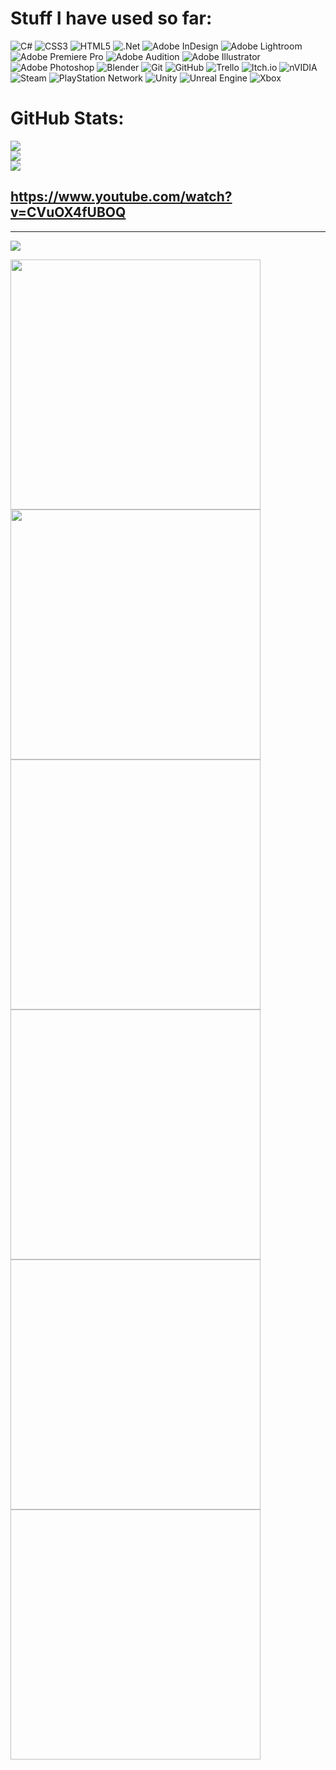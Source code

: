 
# Stuff I have used so far:
![C#](https://img.shields.io/badge/c%23-%23239120.svg?style=for-the-badge&logo=csharp&logoColor=white) ![CSS3](https://img.shields.io/badge/css3-%231572B6.svg?style=for-the-badge&logo=css3&logoColor=white) ![HTML5](https://img.shields.io/badge/html5-%23E34F26.svg?style=for-the-badge&logo=html5&logoColor=white)  ![.Net](https://img.shields.io/badge/.NET-5C2D91?style=for-the-badge&logo=.net&logoColor=white) ![Adobe InDesign](https://img.shields.io/badge/Adobe%20InDesign-49021F?style=for-the-badge&logo=adobeindesign&logoColor=FF3366) ![Adobe Lightroom](https://img.shields.io/badge/Adobe%20Lightroom-31A8FF.svg?style=for-the-badge&logo=Adobe%20Lightroom&logoColor=white) ![Adobe Premiere Pro](https://img.shields.io/badge/Adobe%20Premiere%20Pro-9999FF.svg?style=for-the-badge&logo=Adobe%20Premiere%20Pro&logoColor=white) ![Adobe Audition](https://img.shields.io/badge/Adobe%20Audition-9999FF.svg?style=for-the-badge&logo=Adobe%20Audition&logoColor=white) ![Adobe Illustrator](https://img.shields.io/badge/adobe%20illustrator-%23FF9A00.svg?style=for-the-badge&logo=adobe%20illustrator&logoColor=white) ![Adobe Photoshop](https://img.shields.io/badge/adobe%20photoshop-%2331A8FF.svg?style=for-the-badge&logo=adobe%20photoshop&logoColor=white) ![Blender](https://img.shields.io/badge/blender-%23F5792A.svg?style=for-the-badge&logo=blender&logoColor=white) ![Git](https://img.shields.io/badge/git-%23F05033.svg?style=for-the-badge&logo=git&logoColor=white) ![GitHub](https://img.shields.io/badge/github-%23121011.svg?style=for-the-badge&logo=github&logoColor=white) ![Trello](https://img.shields.io/badge/Trello-%23026AA7.svg?style=for-the-badge&logo=Trello&logoColor=white) ![Itch.io](https://img.shields.io/badge/Itch-%23FF0B34.svg?style=for-the-badge&logo=Itch.io&logoColor=white) ![nVIDIA](https://img.shields.io/badge/nVIDIA-%2376B900.svg?style=for-the-badge&logo=nVIDIA&logoColor=white) ![Steam](https://img.shields.io/badge/steam-%23000000.svg?style=for-the-badge&logo=steam&logoColor=white) ![PlayStation Network](https://img.shields.io/badge/PSN-%230070D1.svg?style=for-the-badge&logo=Playstation&logoColor=white) ![Unity](https://img.shields.io/badge/unity-%23000000.svg?style=for-the-badge&logo=unity&logoColor=white) ![Unreal Engine](https://img.shields.io/badge/unrealengine-%23313131.svg?style=for-the-badge&logo=unrealengine&logoColor=white) ![Xbox](https://img.shields.io/badge/xbox-%23107C10.svg?style=for-the-badge&logo=xbox&logoColor=white)
# GitHub Stats:
![](https://github-readme-stats.vercel.app/api?username=Schizomech&theme=dark&hide_border=false&include_all_commits=false&count_private=false)<br/>
![](https://nirzak-streak-stats.vercel.app/?user=Schizomech&theme=dark&hide_border=false)<br/>
![](https://github-readme-stats.vercel.app/api/top-langs/?username=Schizomech&theme=dark&hide_border=false&include_all_commits=false&count_private=false&layout=compact)

## https://www.youtube.com/watch?v=CVuOX4fUBOQ
---
[![](https://visitcount.itsvg.in/api?id=Schizomech&icon=0&color=0)](https://visitcount.itsvg.in)

<img src="https://media3.giphy.com/media/v1.Y2lkPTc5MGI3NjExYmVxNmI5bWZyMTdhY3B0NHlqdXI4bTR1amF2cmN1OGNvMXNmbXRmbSZlcD12MV9pbnRlcm5hbF9naWZfYnlfaWQmY3Q9Zw/ikLSIU33szH1e/giphy.gif" width="400" height="400" /> 
<img src="https://media3.giphy.com/media/v1.Y2lkPTc5MGI3NjExeWgzcGd0em9ldGJrN3Nkemp4MWFoaWZpemdmdHF5ODJwcWpvcmh6cCZlcD12MV9pbnRlcm5hbF9naWZfYnlfaWQmY3Q9Zw/108CMOozD705ri/giphy.gif" width="400" height"300" />
<img src"https://media.giphy.com/media/v1.Y2lkPTc5MGI3NjExeG1kODh1cGdnbDJ1MHZtNWJsdWh5bHQwbHMzMzl5NXEwMnR5cXdsbSZlcD12MV9naWZzX3NlYXJjaCZjdD1n/dwbMLvtTjsEU5oi6C1/giphy.gif"
width="400" height="400" />
<img src"https://media.giphy.com/media/v1.Y2lkPTc5MGI3NjExeG1kODh1cGdnbDJ1MHZtNWJsdWh5bHQwbHMzMzl5NXEwMnR5cXdsbSZlcD12MV9naWZzX3NlYXJjaCZjdD1n/NqfRmxLL9o1fG/giphy.gif" height="400" width="400" />
<img src"https://media.giphy.com/media/v1.Y2lkPTc5MGI3NjExeG1kODh1cGdnbDJ1MHZtNWJsdWh5bHQwbHMzMzl5NXEwMnR5cXdsbSZlcD12MV9naWZzX3NlYXJjaCZjdD1n/57xpRm0zqpJzVp2r2o/giphy.gif" height="400" width="400" />
<img src"https://media.giphy.com/media/v1.Y2lkPWVjZjA1ZTQ3eDFqZWV1M2t0NG90Y2djZ2pwODhta285cXk3NXE5bXlqd2JjN2ZuOCZlcD12MV9naWZzX3NlYXJjaCZjdD1n/h3tiOuTWRmGfkrHusF/giphy.gif" height="400" width="400" />

